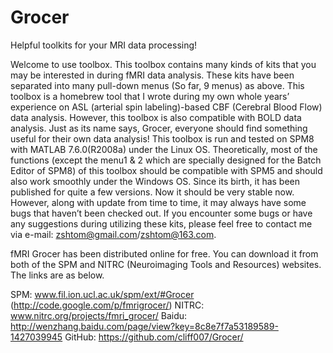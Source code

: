 # Grocer
Helpful toolkits for your MRI data processing!


Welcome to use <Grocer> toolbox.
This toolbox contains many kinds of kits that you may be interested in during fMRI data analysis. These kits have been separated into many pull-down menus (So far, 9 menus) as above. 
This toolbox is a homebrew tool that I wrote during my own whole years’ experience on ASL (arterial spin labeling)-based CBF (Cerebral Blood Flow) data analysis. However, this toolbox is also compatible with BOLD data analysis. Just as its name says, Grocer, everyone should find something useful for their own data analysis!
This toolbox is run and tested on SPM8 with MATLAB 7.6.0(R2008a) under the Linux OS. Theoretically, most of the functions (except the menu1 & 2 which are specially designed for the Batch Editor of SPM8) of this toolbox should be compatible with SPM5 and should also work smoothly under the Windows OS.
Since its birth, it has been published for quite a few versions. Now it should be very stable now. However, along with update from time to time, it may always have some bugs that haven’t been checked out. If you encounter some bugs or have any suggestions during utilizing these kits, please feel free to contact me via e-mail: zshtom@gmail.com/zshtom@163.com.

fMRI Grocer has been distributed online for free. You can download it from both of the SPM and NITRC (Neuroimaging Tools and Resources) websites. The links are as below.

SPM:  www.fil.ion.ucl.ac.uk/spm/ext/#Grocer  (http://code.google.com/p/fmrigrocer/)
NITRC:  www.nitrc.org/projects/fmri_grocer/
Baidu:  http://wenzhang.baidu.com/page/view?key=8c8e7f7a53189589-1427039945
GitHub: https://github.com/cliff007/Grocer/


